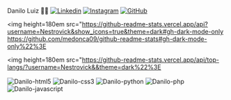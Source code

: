 Danilo Luiz 🙋‍♂️
[![Linkedin](https://img.shields.io/badge/LinkedIn-0077B5?style=for-the-badge&logo=linkedin&logoColor=white)](https://www.linkedin.com/in/danilo-nestrovick/) 
[![Instagram](https://img.shields.io/badge/Instagram-E4405F?style=for-the-badge&logo=instagram&logoColor=white)](https://www.instagram.com/nestrovick_10/) 
[![GitHub](https://img.shields.io/badge/GitHub-100000?style=for-the-badge&logo=github&logoColor=white)](https://github.com/Nestrovick/Nestrovick)



<img height=180em src="https://github-readme-stats.vercel.app/api?username=Nestrovick&show_icons=true&theme=dark#gh-dark-mode-only https://github.com/medonca09/github-readme-stats#gh-dark-mode-only%22%3E 

<img height=180em src="https://github-readme-stats.vercel.app/api/top-langs/?username=Nestrovick&&theme=dark%22%3E

<div style="display: inline_bloc">

<img align="center" alt="Danilo-html5" src="https://img.shields.io/badge/HTML5-E34F26?style=for-the-badge&logo=html5&logoColor=white"/>

<img align="center" alt="Danilo-css3" src="https://img.shields.io/badge/CSS3-1572B6?style=for-the-badge&logo=css3&logoColor=white"/>

<img align="center" alt="Danilo-python" src="https://img.shields.io/badge/Python-14354C?style=for-the-badge&logo=python&logoColor=white"/>

<img align="center" alt="Danilo-php" src="https://img.shields.io/badge/PHP-777BB4?style=for-the-badge&logo=php&logoColor=white"/>

<img align="center" alt="Danilo-javascript" src="https://img.shields.io/badge/JavaScript-F7DF1E?style=for-the-badge&logo=javascript&logoColor=black"/>

</div> 
